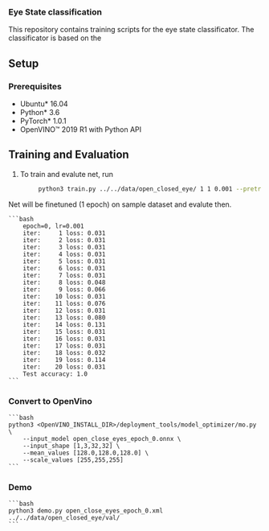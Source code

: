 ### Eye State classification

This repository contains training scripts for the eye state classificator. The classificator is based on the 

## Setup

### Prerequisites

* Ubuntu\* 16.04
* Python\* 3.6
* PyTorch\* 1.0.1
* OpenVINO™ 2019 R1 with Python API


## Training and Evaluation

1. To train and evalute net, run

    ```bash
         python3 train.py ../../data/open_closed_eye/ 1 1 0.001 --pretrained open_closed_eye.pth
    ```

Net will be finetuned (1 epoch) on sample dataset and evalute then.

    ```bash
        epoch=0, lr=0.001
        iter:     1 loss: 0.031
        iter:     2 loss: 0.031
        iter:     3 loss: 0.031
        iter:     4 loss: 0.031
        iter:     5 loss: 0.031
        iter:     6 loss: 0.031
        iter:     7 loss: 0.031
        iter:     8 loss: 0.048
        iter:     9 loss: 0.066
        iter:    10 loss: 0.031
        iter:    11 loss: 0.076
        iter:    12 loss: 0.031
        iter:    13 loss: 0.080
        iter:    14 loss: 0.131
        iter:    15 loss: 0.031
        iter:    16 loss: 0.031
        iter:    17 loss: 0.031
        iter:    18 loss: 0.032
        iter:    19 loss: 0.114
        iter:    20 loss: 0.031
        Test accuracy: 1.0
    ```
### Convert to OpenVino 
    
    ```bash
    python3 <OpenVINO_INSTALL_DIR>/deployment_tools/model_optimizer/mo.py \
        --input_model open_close_eyes_epoch_0.onnx \
        --input_shape [1,3,32,32] \
        --mean_values [128.0,128.0,128.0] \
        --scale_values [255,255,255] 
    ```

### Demo

    ```bash
    python3 demo.py open_close_eyes_epoch_0.xml ../../data/open_closed_eye/val/
    ```